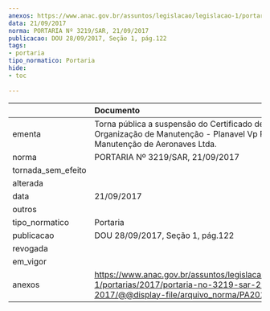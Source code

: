 ```yaml
---
anexos: https://www.anac.gov.br/assuntos/legislacao/legislacao-1/portarias/2017/portaria-no-3219-sar-21-09-2017/@@display-file/arquivo_norma/PA2017-3219.pdf
data: 21/09/2017
norma: PORTARIA Nº 3219/SAR, 21/09/2017
publicacao: DOU 28/09/2017, Seção 1, pág.122
tags:
- portaria
tipo_normatico: Portaria
hide: 
- toc 
 
---
```


|                    | Documento                                                                                                                                            |
|:-------------------|:-----------------------------------------------------------------------------------------------------------------------------------------------------|
| ementa             | Torna pública a suspensão do Certificado de Organização de Manutenção - Planavel Vp Peças e Manutenção de Aeronaves Ltda.                            |
| norma              | PORTARIA Nº 3219/SAR, 21/09/2017                                                                                                                     |
| tornada_sem_efeito |                                                                                                                                                      |
| alterada           |                                                                                                                                                      |
| data               | 21/09/2017                                                                                                                                           |
| outros             |                                                                                                                                                      |
| tipo_normatico     | Portaria                                                                                                                                             |
| publicacao         | DOU 28/09/2017, Seção 1, pág.122                                                                                                                     |
| revogada           |                                                                                                                                                      |
| em_vigor           |                                                                                                                                                      |
| anexos             | https://www.anac.gov.br/assuntos/legislacao/legislacao-1/portarias/2017/portaria-no-3219-sar-21-09-2017/@@display-file/arquivo_norma/PA2017-3219.pdf |